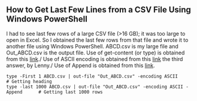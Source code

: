 ## How to Get Last Few Lines from a CSV File Using Windows PowerShell
I had to see last few rows of a large CSV file (>16 GB); it was too large to open in Excel. So I obtained the last few rows from that file and wrote it to another file using Windows PowerShell. ABCD.csv is my large file and Out_ABCD.csv is the output file.
Use of get-content (or type) is obtained from this [link](https://www.csvexplorer.com/blog/open-big-csv/)./
Use of ASCII encoding is obtained from this [link](https://stackoverflow.com/questions/5596982/using-powershell-to-write-a-file-in-utf-8-without-the-bom) the third answer, by Lenny./
Use of Append is obtained from this [link](https://powershell.org/2013/10/why-get-content-aint-yer-friend/).
```
type -First 1 ABCD.csv | out-file "Out_ABCD.csv" -encoding ASCII                # Getting heading
type -last 1000 ABCD.csv | out-file "Out_ABCD.csv" -encoding ASCII -Append      # Getting last 1000 rows
```
